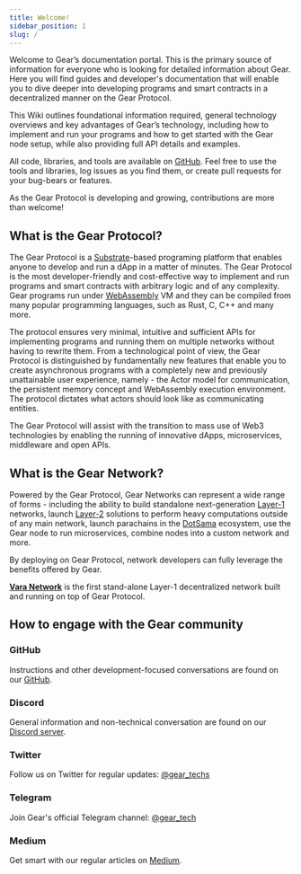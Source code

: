 ```yaml
---
title: Welcome!
sidebar_position: 1
slug: /
---
```


Welcome to Gear’s documentation portal. This is the primary source of information for everyone who is looking for detailed information about Gear. Here you will find guides and developer's documentation that will enable you to dive deeper into developing programs and smart contracts in a decentralized manner on the Gear Protocol.

This Wiki outlines foundational information required, general technology overviews and key advantages of Gear’s technology, including how to implement and run your programs and how to get started with the Gear node setup, while also providing full API details and examples.

All code, libraries, and tools are available on [GitHub](https://github.com/gear-tech/gear). Feel free to use the tools and libraries, log issues as you find them, or create pull requests for your bug-bears or features.

As the Gear Protocol is developing and growing, contributions are more than welcome!

## What is the Gear Protocol?

The Gear Protocol is a [Substrate](https://substrate.io/)-based programing platform that enables anyone to develop and run a dApp in a matter of minutes. The Gear Protocol is the most developer-friendly and cost-effective way to implement and run programs and smart contracts with arbitrary logic and of any complexity. Gear programs run under [WebAssembly](https://webassembly.org/) VM and they can be compiled from many popular programming languages, such as Rust, C, C++ and many more.

The protocol ensures very minimal, intuitive and sufficient APIs for implementing programs and running them on multiple networks without having to rewrite them. From a technological point of view, the Gear Protocol is distinguished by fundamentally new features that enable you to create asynchronous programs with a completely new and previously unattainable user experience, namely - the Actor model for communication, the persistent memory concept and WebAssembly execution environment. The protocol dictates what actors should look like as communicating entities.

The Gear Protocol will assist with the transition to mass use of Web3 technologies by enabling the running of innovative dApps, microservices, middleware and open APIs.

## What is the Gear Network?

Powered by the Gear Protocol, Gear Networks can represent a wide range of forms - including the ability to build standalone next-generation [Layer-1](https://www.investopedia.com/what-are-layer-1-and-layer-2-blockchain-scaling-solutions-7104877) networks, launch [Layer-2](https://www.investopedia.com/what-are-layer-1-and-layer-2-blockchain-scaling-solutions-7104877) solutions to perform heavy computations outside of any main network, launch parachains in the [DotSama](https://coinmarketcap.com/academy/glossary/dotsama) ecosystem, use the Gear node to run microservices, combine nodes into a custom network and more.

By deploying on Gear Protocol, network developers can fully leverage the benefits offered by Gear.

**[Vara Network](https://vara.network/)** is the first stand-alone Layer-1 decentralized network built and running on top of Gear Protocol.

## How to engage with the Gear community

### GitHub

Instructions and other development-focused conversations are found on our [GitHub](https://github.com/gear-tech).

### Discord

General information and non-technical conversation are found on our [Discord server](https://discord.gg/7BQznC9uD9).

### Twitter

Follow us on Twitter for regular updates: [@gear_techs](https://twitter.com/gear_techs)

### Telegram

Join Gear's official Telegram channel: [@gear_tech](https://t.me/gear_tech)

### Medium

Get smart with our regular articles on [Medium](https://medium.com/@gear_techs).
